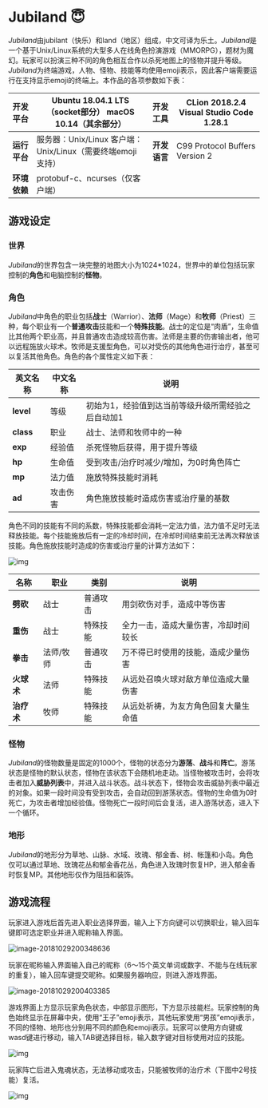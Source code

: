 # Jubiland 😇

*Jubiland*由jubilant（快乐）和land（地区）组成，中文可译为乐土。*Jubiland*是一个基于Unix/Linux系统的大型多人在线角色扮演游戏（MMORPG），题材为魔幻。玩家可以扮演三种不同的角色相互合作以杀死地图上的怪物并提升等级。*Jubiland*为终端游戏，人物、怪物、技能等均使用emoji表示，因此客户端需要运行在支持显示emoji的终端上。本作品的各项参数如下表：

| **开发平台** | Ubuntu 18.04.1   LTS（socket部分）   macOS 10.14（其余部分） | **开发工具** | CLion   2018.2.4   Visual   Studio Code 1.28.1 |
| ------------ | ------------------------------------------------------------ | ------------ | ---------------------------------------------- |
| **运行平台** | 服务器：Unix/Linux   客户端：Unix/Linux（需要终端emoji支持） | **开发语言** | C99   Protocol Buffers Version 2               |
| **环境依赖** | protobuf-c、ncurses（仅客户端）                              |              |                                                |

## 游戏设定

### 世界

*Jubiland*的世界包含一块完整的地图大小为1024*1024，世界中的单位包括玩家控制的**角色**和电脑控制的**怪物**。

### 角色

*Jubiland*中角色的职业包括**战士**（Warrior）、**法师**（Mage）和**牧师**（Priest）三种，每个职业有一个**普通攻击**技能和一个**特殊技能**。战士的定位是“肉盾”，生命值比其他两个职业高，并且普通攻击造成较高伤害。法师是主要的伤害输出者，他可以远程施放火球术。牧师是支援型角色，可以对受伤的其他角色进行治疗，甚至可以复活其他角色。角色的各个属性定义如下表：

| **英文名称** | **中文名称** | **说明**                                           |
| ------------ | ------------ | -------------------------------------------------- |
| **level**    | 等级         | 初始为1，经验值到达当前等级升级所需经验之后自动加1 |
| **class**    | 职业         | 战士、法师和牧师中的一种                           |
| **exp**      | 经验值       | 杀死怪物后获得，用于提升等级                       |
| **hp**       | 生命值       | 受到攻击/治疗时减少/增加，为0时角色阵亡            |
| **mp**       | 法力值       | 施放特殊技能时消耗                                 |
| **ad**       | 攻击伤害     | 角色施放技能时造成伤害或治疗量的基数               |

​       角色不同的技能有不同的系数，特殊技能都会消耗一定法力值，法力值不足时无法释放技能。每个技能施放后有一定的冷却时间，在冷却时间结束前无法再次释放该技能。角色施放技能时造成的伤害或治疗量的计算方法如下：

![img](https://ws3.sinaimg.cn/large/006tNbRwly1fwpcil8c5hj303y00l3ya.jpg)

| **名称**   | **职业**  | **类别** | **说明**                             |
| ---------- | --------- | -------- | ------------------------------------ |
| **劈砍**   | 战士      | 普通攻击 | 用剑砍伤对手，造成中等伤害           |
| **重伤**   | 战士      | 特殊技能 | 全力一击，造成大量伤害，冷却时间较长 |
| **拳击**   | 法师/牧师 | 普通攻击 | 万不得已时使用的技能，造成少量伤害   |
| **火球术** | 法师      | 特殊技能 | 从远处召唤火球对敌方单位造成大量伤害 |
| **治疗术** | 牧师      | 特殊技能 | 从远处祈祷，为友方角色回复大量生命值 |

### 怪物

*Jubiland*的怪物数量是固定的1000个，怪物的状态分为**游荡**、**战斗**和**阵亡**。游荡状态是怪物的默认状态，怪物在该状态下会随机地走动。当怪物被攻击时，会将攻击者加入**威胁列表**中，并进入战斗状态。战斗状态下，怪物会攻击威胁列表中最近的对象。如果一段时间没有受到攻击，会自动回到游荡状态。怪物的生命值为0时死亡，为攻击者增加经验值。怪物死亡一段时间后会复活，进入游荡状态，进入下一个循环。

### 地形

*Jubiland*的地形分为草地、山脉、水域、玫瑰、郁金香、树、帐篷和小岛。角色仅可以通过草地、玫瑰花丛和郁金香花丛，角色进入玫瑰时恢复HP，进入郁金香时恢复MP。其他地形仅作为阻挡和装饰。

## 游戏流程

玩家进入游戏后首先进入职业选择界面，输入上下方向键可以切换职业，输入回车键即可选定职业并进入昵称输入界面。

![image-20181029200348636](https://ws3.sinaimg.cn/large/006tNbRwly1fwpcj1m10ij30io0c00u1.jpg)

玩家在昵称输入界面输入自己的昵称（6～15个英文单词或数字、不能与在线玩家的重复），输入回车键提交昵称。如果服务器响应，则进入游戏界面。

![image-20181029200403385](https://ws2.sinaimg.cn/large/006tNbRwly1fwpcj9ix1nj30lk0duq3x.jpg)

游戏界面上方显示玩家角色状态，中部显示图形，下方显示技能栏。玩家控制的角色始终显示在屏幕中央，使用“王子”emoji表示，其他玩家使用“男孩”emoji表示，不同的怪物、地形也分别用不同的颜色和emoji表示。玩家可以使用方向键或wasd键进行移动，输入TAB键选择目标，输入数字键对目标使用对应的技能。

![img](https://ws1.sinaimg.cn/large/006tNbRwly1fwpcd9ojt2j30wk0ky40c.jpg)

玩家阵亡后进入鬼魂状态，无法移动或攻击，只能被牧师的治疗术（下图中2号技能）复活。

![img](https://ws3.sinaimg.cn/large/006tNbRwly1fwpcd8vyigj30wk0ky76o.jpg)